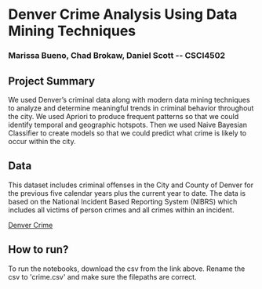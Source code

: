 # Denver Crime Analysis Using Data Mining Techniques

### Marissa Bueno, Chad Brokaw, Daniel Scott -- CSCI4502

## Project Summary
We used Denver’s criminal data along with modern data mining techniques to analyze and determine 
meaningful trends in criminal behavior throughout the city. We used Apriori to produce frequent 
patterns so that we could identify temporal and geographic hotspots. Then we used Naive Bayesian 
Classifier to create models so that we could predict what crime is likely to occur within the city.

## Data
This dataset includes criminal offenses in the City and County of Denver for the previous five calendar 
years plus the current year to date. The data is based on the National Incident Based Reporting System 
(NIBRS) which includes all victims of person crimes and all crimes within an incident. 

[Denver Crime](https://www.denvergov.org/opendata/dataset/city-and-county-of-denver-crime)

## How to run?
To run the  notebooks, download the csv from the link above. Rename the csv to 'crime.csv' and make sure the filepaths are correct. 

